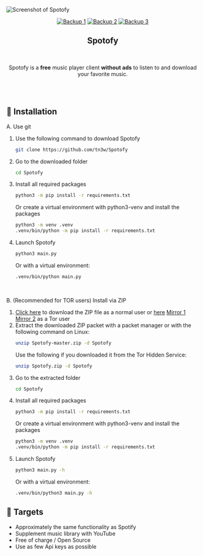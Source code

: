 <picture>
  <img alt="Screenshot of Spotofy" src="https://github.com/tn3w/Spotofy/releases/download/anotherscreenshotupload/spotofy.png">
</picture>
<p align="center"><a rel="noreferrer noopener" href="http://tn3wtor4vgnrimugptubpaqsf2gc4pcsktknkxt74w7p5yzbt7rwrkid.onion/projects/Spotofy"><img alt="Backup 1" src="https://img.shields.io/badge/Backup%201-141e24.svg?&style=for-the-badge&logo=torproject&logoColor=white"></a>  <a rel="noreferrer noopener" href="http://tn3wvjimrn3hydx4u52kzfnkgu6kffef2js27ewlhdf5htulno34vqad.onion/projects/Spotofy"><img alt="Backup 2" src="https://img.shields.io/badge/Backup%202-141e24.svg?&style=for-the-badge&logo=torproject&logoColor=white"></a>  <a rel="noreferrer noopener" href="http://tn3wtor7cfz3epmuetrhkj3mangjxqpd47lxxicfwwdwja6dwq6dbdad.onion/projects/Spotofy"><img alt="Backup 3" src="https://img.shields.io/badge/Backup%203-141e24.svg?&style=for-the-badge&logo=torproject&logoColor=white"></a>

<h2 align="center">Spotofy</h2>
<br/>
<p align="center">Spotofy is a <strong>free</strong> music player client <strong>without ads</strong> to listen to and download your favorite music.</p>
<br/>
<br/>


## 🚀 Installation
A. Use git
 1. Use the following command to download Spotofy
    ```bash
    git clone https://github.com/tn3w/Spotofy
    ```
 2. Go to the downloaded folder
    ```bash
    cd Spotofy
    ```
 3. Install all required packages
    ```bash
    python3 -m pip install -r requirements.txt
    ```
    Or create a virtual environment with python3-venv and install the packages
    ```bash
    python3 -m venv .venv
    .venv/bin/python -m pip install -r requirements.txt
    ```
 4. Launch Spotofy
    ```bash
    python3 main.py
    ```
    Or with a virtual environment:
    ```bash
    .venv/bin/python main.py
    ```

<br>

B. (Recommended for TOR users) Install via ZIP
 1. [Click here](https://github.com/tn3w/Spotofy/archive/refs/heads/master.zip) to download the ZIP file as a normal user or [here](http://tn3wtor4vgnrimugptubpaqsf2gc4pcsktknkxt74w7p5yzbt7rwrkid.onion/projects/Spotofy?as_zip=1) [Mirror 1](http://tn3wvjimrn3hydx4u52kzfnkgu6kffef2js27ewlhdf5htulno34vqad.onion/projects/Spotofy?as_zip=1) [Mirror 2](http://tn3wtor7cfz3epmuetrhkj3mangjxqpd47lxxicfwwdwja6dwq6dbdad.onion/projects/Spotofy?as_zip=1) as a Tor user
 2. Extract the downloaded ZIP packet with a packet manager or with the following command on Linux:
    ```bash
    unzip Spotofy-master.zip -d Spotofy
    ```
    Use the following if you downloaded it from the Tor Hidden Service:
    ```bash
    unzip Spotofy.zip -d Spotofy
    ```
 3. Go to the extracted folder
    ```bash
    cd Spotofy
    ```
 4. Install all required packages
    ```bash
    python3 -m pip install -r requirements.txt
    ```
    Or create a virtual environment with python3-venv and install the packages
    ```bash
    python3 -m venv .venv
    .venv/bin/python -m pip install -r requirements.txt
    ```
 5. Launch Spotofy
    ```bash
    python3 main.py -h
    ```
    Or with a virtual environment:
    ```bash
    .venv/bin/python3 main.py -h
    ```


## 📖 Targets
- Approximately the same functionality as Spotify
- Supplement music library with YouTube
- Free of charge / Open Source
- Use as few Api keys as possible
